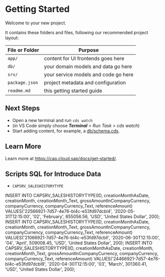 # Getting Started

Welcome to your new project.

It contains these folders and files, following our recommended project layout:

File or Folder | Purpose
---------|----------
`app/` | content for UI frontends goes here
`db/` | your domain models and data go here
`srv/` | your service models and code go here
`package.json` | project metadata and configuration
`readme.md` | this getting started guide


## Next Steps

- Open a new terminal and run `cds watch` 
- (in VS Code simply choose _**Terminal** > Run Task > cds watch_)
- Start adding content, for example, a [db/schema.cds](db/schema.cds).


## Learn More

Learn more at https://cap.cloud.sap/docs/get-started/.


## Scripts SQL for Introduce Data

- `CAPSRV_SALESHISTORYTYPE`

INSERT INTO CAPSRV_SALESHISTORYTYPE(ID, creationMonthAsDate, creationMonth, creationMonth_Text, grossAmountInCompanyCurrency, companyCurrency, companyCurrency_Text, referenceAmount) VALUES('22566921-7d57-4e76-bl4c-e53fd97dcbl4', '2020-05-31T12:15:00', '02', 'February', 655056.56, 'USD', 'United States Dollar', 200);
INSERT INTO CAPSRV_SALESHISTORYTYPE(ID, creationMonthAsDate, creationMonth, creationMonth_Text, grossAmountInCompanyCurrency, companyCurrency, companyCurrency_Text, referenceAmount) VALUES('21066921-7d57-4e76-bl4c-e53fd97dcbll', '2020-06-30T12:15:00', '04', 'April', 509008.45, 'USD', 'United States Dollar', 200);
INSERT INTO CAPSRV_SALESHISTORYTYPE(ID, creationMonthAsDate, creationMonth, creationMonth_Text, grossAmountInCompanyCurrency, companyCurrency, companyCurrency_Text, referenceAmount) VALUES('24466921-7d57-4e76-bl4c-e53fd97dcbl9', '2020-04-30T12:15:00', '03', 'March', 301360.41, 'USD', 'United States Dollar', 200);

